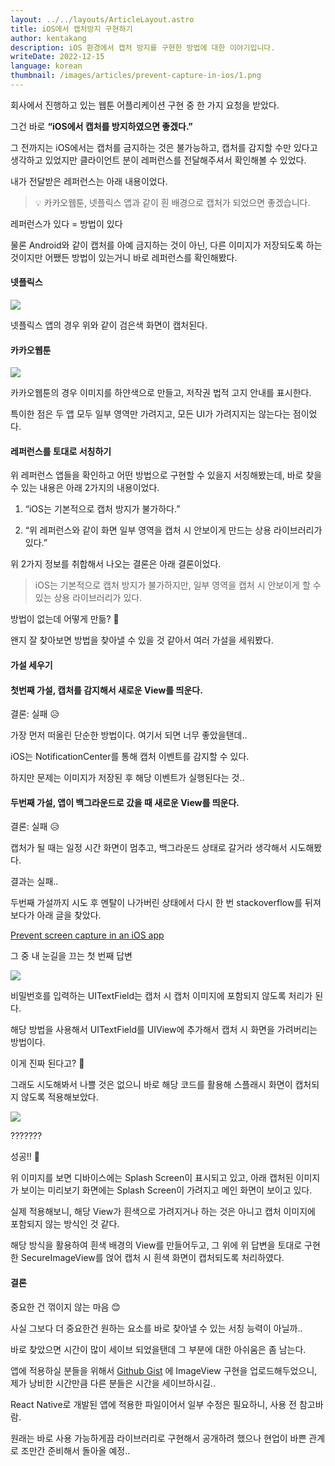 ```yaml
---
layout: ../../layouts/ArticleLayout.astro
title: iOS에서 캡처방지 구현하기
author: kentakang
description: iOS 환경에서 캡처 방지를 구현한 방법에 대한 이야기입니다.
writeDate: 2022-12-15
language: korean
thumbnail: /images/articles/prevent-capture-in-ios/1.png
---
```


회사에서 진행하고 있는 웹툰 어플리케이션 구현 중 한 가지 요청을 받았다.

그건 바로 **“iOS에서 캡처를 방지하였으면 좋겠다.”**

그 전까지는 iOS에서는 캡처를 금지하는 것은 불가능하고, 캡처를 감지할 수만 있다고 생각하고 있었지만 클라이언트 분이 레퍼런스를 전달해주셔서 확인해볼 수 있었다.

내가 전달받은 레퍼런스는 아래 내용이었다.

> 💡 카카오웹툰, 넷플릭스 앱과 같이 흰 배경으로 캡처가 되었으면 좋겠습니다.

레퍼런스가 있다 = 방법이 있다

물론 Android와 같이 캡처를 아예 금지하는 것이 아닌, 다른 이미지가 저장되도록 하는 것이지만 어쨌든 방법이 있는거니 바로 레퍼런스를 확인해봤다.

#### 넷플릭스

![](/images/articles/prevent-capture-in-ios/1.png)

넷플릭스 앱의 경우 위와 같이 검은색 화면이 캡처된다.

#### 카카오웹툰

![](/images/articles/prevent-capture-in-ios/2.png)

카카오웹툰의 경우 이미지를 하얀색으로 만들고, 저작권 법적 고지 안내를 표시한다.

특이한 점은 두 앱 모두 일부 영역만 가려지고, 모든 UI가 가려지지는 않는다는 점이었다.

#### 레퍼런스를 토대로 서칭하기

위 레퍼런스 앱들을 확인하고 어떤 방법으로 구현할 수 있을지 서칭해봤는데, 바로 찾을 수 있는 내용은 아래 2가지의 내용이었다.

1. “iOS는 기본적으로 캡처 방지가 불가하다.”

2. “위 레퍼런스와 같이 화면 일부 영역을 캡처 시 안보이게 만드는 상용 라이브러리가 있다.”

위 2가지 정보를 취합해서 나오는 결론은 아래 결론이었다.

> iOS는 기본적으로 캡처 방지가 불가하지만, 일부 영역을 캡처 시 안보이게 할 수 있는 상용 라이브러리가 있다.

방법이 없는데 어떻게 만듦? 🤔

왠지 잘 찾아보면 방법을 찾아낼 수 있을 것 같아서 여러 가설을 세워봤다.

#### 가설 세우기

#### 첫번째 가설, 캡처를 감지해서 새로운 View를 띄운다.

결론: 실패 😥

가장 먼저 떠올린 단순한 방법이다. 여기서 되면 너무 좋았을탠데..

iOS는 NotificationCenter를 통해 캡처 이벤트를 감지할 수 있다.

하지만 문제는 이미지가 저장된 후 해당 이벤트가 실행된다는 것..

#### 두번째 가설, 앱이 백그라운드로 갔을 때 새로운 View를 띄운다.

결론: 실패 😥

캡처가 될 때는 일정 시간 화면이 멈추고, 백그라운드 상태로 갈거라 생각해서 시도해봤다.

결과는 실패..

두번째 가설까지 시도 후 멘탈이 나가버린 상태에서 다시 한 번 stackoverflow를 뒤져보다가 아래 글을 찾았다.

[Prevent screen capture in an iOS app](https://stackoverflow.com/questions/18680028/prevent-screen-capture-in-an-ios-app)

그 중 내 눈길을 끄는 첫 번째 답변

![](/images/articles/prevent-capture-in-ios/3.png)

비밀번호를 입력하는 UITextField는 캡처 시 캡처 이미지에 포함되지 않도록 처리가 된다.

해당 방법을 사용해서 UITextField를 UIView에 추가해서 캡처 시 화면을 가려버리는 방법이다.

이게 진짜 된다고? 🤔

그래도 시도해봐서 나쁠 것은 없으니 바로 해당 코드를 활용해 스플래시 화면이 캡처되지 않도록 적용해보았다.

![](/images/articles/prevent-capture-in-ios/4.png)

???????

성공!! 🥳

위 이미지를 보면 디바이스에는 Splash Screen이 표시되고 있고, 아래 캡처된 이미지가 보이는 미리보기 화면에는 Splash Screen이 가려지고 메인 화면이 보이고 있다.

실제 적용해보니, 해당 View가 흰색으로 가려지거나 하는 것은 아니고 캡처 이미지에 포함되지 않는 방식인 것 같다.

해당 방식을 활용하여 흰색 배경의 View를 만들어두고, 그 위에 위 답변을 토대로 구현한 SecureImageView를 얹어 캡처 시 흰색 화면이 캡처되도록 처리하였다.

#### 결론

중요한 건 꺾이지 않는 마음 😊

사실 그보다 더 중요한건 원하는 요소를 바로 찾아낼 수 있는 서칭 능력이 아닐까..

바로 찾았으면 시간이 많이 세이브 되었을탠데 그 부분에 대한 아쉬움은 좀 남는다.

앱에 적용하실 분들을 위해서 [Github Gist](https://gist.github.com/kentakang/7829d4c837900231b93ab8fbeb6628cc) 에 ImageView 구현을 업로드해두었으니, 제가 낭비한 시간만큼 다른 분들은 시간을 세이브하시길..

React Native로 개발된 앱에 적용한 파일이어서 일부 수정은 필요하니, 사용 전 참고바람.

원래는 바로 사용 가능하게끔 라이브러리로 구현해서 공개하려 했으나 현업이 바쁜 관계로 조만간 준비해서 돌아올 예정..
